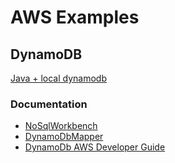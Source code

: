 # AWS Examples

## DynamoDB
[Java + local dynamodb](dynamodb)

### Documentation

- [NoSqlWorkbench](https://docs.aws.amazon.com/amazondynamodb/latest/developerguide/workbench.html)
- [DynamoDbMapper](https://docs.amazonaws.cn/en_us/amazondynamodb/latest/developerguide/DynamoDBMapper.html)
- [DynamoDb AWS Developer Guide](https://docs.amazonaws.cn/en_us/amazondynamodb/latest/developerguide/Introduction.html)